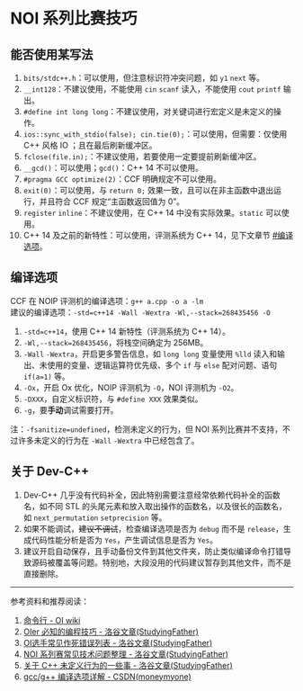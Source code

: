 # NOI 系列比赛技巧

## 能否使用某写法

1. `bits/stdc++.h`：可以使用，但注意标识符冲突问题，如 `y1` `next` 等。
2. `__int128`：不建议使用，不能使用 `cin` `scanf` 读入，不能使用 `cout` `printf` 输出。
3. `#define int long long`：不建议使用，对关键词进行宏定义是未定义的操作。
4. `ios::sync_with_stdio(false); cin.tie(0);`：可以使用，但需要：仅使用 C++ 风格 IO ；且在最后刷新缓冲区。
5. `fclose(file.in);`：不建议使用，若要使用一定要提前刷新缓冲区。
6. `__gcd()`：可以使用；`gcd()`：C++ 14 不可以使用。
7. `#pragma GCC optimize(2)`：CCF 明确规定不可以使用。
8. `exit(0)`：可以使用，与 `return 0;` 效果一致，且可以在非主函数中退出运行，并且符合 CCF 规定“主函数返回值为 $0$”。
9. `register` `inline`：不建议使用，在 C++ 14 中没有实际效果。`static` 可以使用。
10. C++ 14 及之前的新特性：可以使用，评测系统为 C++ 14，见下文章节 [#编译选项](#编译选项)。

## 编译选项

CCF 在 NOIP 评测机的编译选项：`g++ a.cpp -o a -lm`  
建议的编译选项：`-std=c++14 -Wall -Wextra -Wl,--stack=268435456 -O`

1. `-std=c++14`，使用 C++ 14 新特性（评测系统为 C++ 14）。
2. `-Wl,--stack=268435456`，将栈空间确定为 256MB。
3. `-Wall` `-Wextra`，开启更多警告信息，如 `long long` 变量使用 `%lld` 读入和输出、未使用的变量、逻辑运算符优先级、多个 `if` 与 `else` 配对问题、语句 `if(a=1)` 等。
4. `-Ox`，开启 Ox 优化，NOIP 评测机为 `-O`，NOI 评测机为 `-O2`。
5. `-DXXX`，自定义标识符，与 `#define XXX` 效果类似。
6. `-g`，要**手动**调试需要打开。

注：`-fsanitize=undefined`，检测未定义的行为，但 NOI 系列比赛并不支持，不过许多未定义的行为在 `-Wall` `-Wextra` 中已经包含了。

## 关于 Dev-C++

1. Dev-C++ 几乎没有代码补全，因此特别需要注意经常依赖代码补全的函数名，如不同 STL 的头尾元素和放入取出操作的函数名，以及很长的函数名，如 `next_permutation` `setprecision` 等。
2. 如果不能调试，~~建议不调试~~，检查编译选项是否为 `debug` 而不是 `release`，生成代码性能分析是否为 `Yes`，产生调试信息是否为 `Yes`。
3. 建议开启自动保存，且手动备份文件到其他文件夹，防止类似编译命令打错导致源码被覆盖等问题。特别地，大段没用的代码建议暂存到其他文件，而不是直接删除。

---

参考资料和推荐阅读：

1. [命令行 - OI wiki](https://oi-wiki.org/tools/cmd/)
2. [OIer 必知的编程技巧 - 洛谷文章(StudyingFather)](https://www.luogu.com.cn/article/uuh1asja)
3. [OI选手常见作死错误列表 - 洛谷文章(StudyingFather)](https://www.luogu.com/article/t8d90ewp)
4. [NOI 系列赛常见技术问题整理 - 洛谷文章(StudyingFather)](https://www.luogu.com/article/kgofa37e)
5. [关于 C++ 未定义行为的一些事 - 洛谷文章(StudyingFather)](https://www.luogu.com.cn/article/ue93zsuy)
6. [gcc/g++ 编译选项详解 - CSDN(moneymyone)](https://blog.csdn.net/moneymyone/article/details/132265876)
